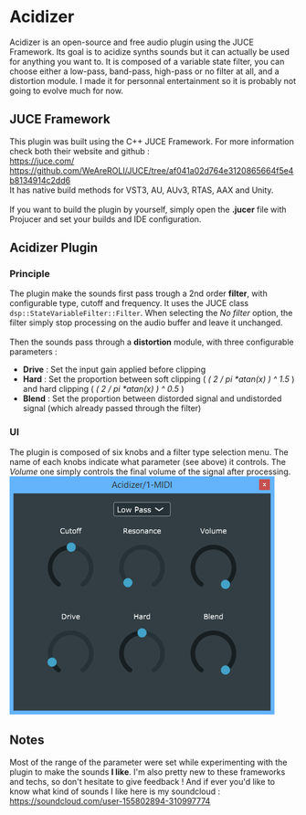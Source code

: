 # Acidizer

Acidizer is an open-source and free audio plugin using the JUCE Framework. Its goal is to acidize synths sounds but it can actually be used for anything you want to. It is composed of a variable state filter, you can choose either a low-pass, band-pass, high-pass or no filter at all, and a distortion module.
I made it for personnal entertainment so it is probably not going to evolve much for now. 

## JUCE Framework
This plugin was built using the C++ JUCE Framework. For more information check both their website and github :<br>
https://juce.com/<br>
https://github.com/WeAreROLI/JUCE/tree/af041a02d764e3120865664f5e4b8134914c2dd6<br>
It has native build methods for VST3, AU, AUv3, RTAS, AAX and Unity.<br><br>
If you want to build the plugin by yourself, simply open the __.jucer__ file with Projucer and set your builds and IDE configuration.

## Acidizer Plugin
### Principle
The plugin make the sounds first pass trough a 2nd order __filter__, with configurable type, cutoff and frequency. It uses the JUCE class `dsp::StateVariableFilter::Filter`. When selecting the *No filter* option, the filter simply stop processing on the audio buffer and leave it unchanged. <br><br>
Then the sounds pass through a __distortion__ module, with three configurable parameters :
 - __Drive__ : Set the input gain applied before clipping
 - __Hard__ : Set the proportion between soft clipping ( *( 2 / pi \*atan(x) ) ^ 1.5* ) and hard clipping ( *( 2 / pi \*atan(x) ) ^ 0.5* )
 - __Blend__ : Set the proportion between distorded signal and undistorded signal (which already passed through the filter)
  
### UI
The plugin is composed of six knobs and a filter type selection menu. The name of each knobs indicate what parameter (see above) it controls. The *Volume* one simply controls the final volume of the signal after processing.<br>
![Acidizer UI](UIExample.png)

## Notes
Most of the range of the parameter were set while experimenting with the plugin to make the sounds __I like__. I'm also pretty new to these frameworks and techs, so don't hesitate to give feedback !
And if ever you'd like to know what kind of sounds I like here is my soundcloud :<br>
https://soundcloud.com/user-155802894-310997774
